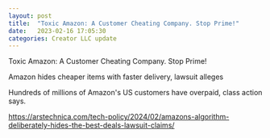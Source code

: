 ```yaml
---
layout: post
title:  "Toxic Amazon: A Customer Cheating Company. Stop Prime!"
date:   2023-02-16 17:05:30
categories: Creator LLC update
---
```


Toxic Amazon: A Customer Cheating Company. Stop Prime!

Amazon hides cheaper items with faster delivery, lawsuit alleges

Hundreds of millions of Amazon's US customers have overpaid, class action says.

https://arstechnica.com/tech-policy/2024/02/amazons-algorithm-deliberately-hides-the-best-deals-lawsuit-claims/

